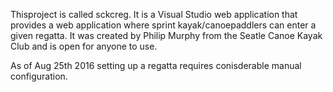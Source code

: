 Thisproject is called sckcreg.
It is a Visual Studio web application that provides a web application where sprint kayak/canoepaddlers can enter a given regatta.
It was created by Philip Murphy from the Seatle Canoe Kayak Club and is open for anyone to use.

As of Aug 25th 2016 setting up a regatta requires conisderable manual configuration.
